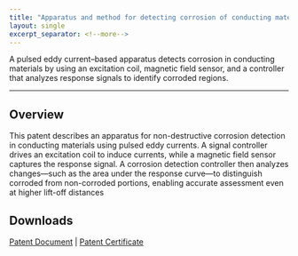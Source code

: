 ```yaml
---
title: "Apparatus and method for detecting corrosion of conducting material based on pulsed eddy current"
layout: single
excerpt_separator: <!--more-->
---
```


A pulsed eddy current–based apparatus detects corrosion in conducting materials by using an excitation coil, magnetic field sensor, and a controller that analyzes response signals to identify corroded regions.
<!--more-->

---

## Overview
This patent describes an apparatus for non-destructive corrosion detection in conducting materials using pulsed eddy currents. A signal controller drives an excitation coil to induce currents, while a magnetic field sensor captures the response signal. A corrosion detection controller then analyzes changes—such as the area under the response curve—to distinguish corroded from non-corroded portions, enabling accurate assessment even at higher lift-off distances


## Downloads
[Patent Document](/files/patents/documents/document_485364.pdf)
|
[Patent Certificate](/files/patents/certificates/certificate_485364.pdf)
